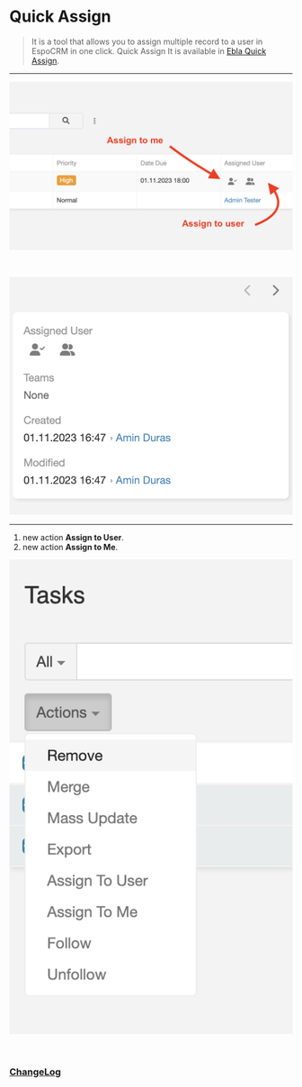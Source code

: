 # Quick Assign <a href="https://www.eblasoft.com.tr/espocrm-extension-page/quick-assign" target="_blank" id="ext-version" data-id="64be50a26090b021e"></a>

> It is a tool that allows you to assign multiple record to a user in EspoCRM in one click.
> Quick Assign It is available in [Ebla Quick Assign](https://www.eblasoft.com.tr/espocrm-extension-page/quick-assign).

---

![Quick Assign](../../_static/images/extensions/quick-assign/quick-assign.png)

<br>

![Quick Assign](../../_static/images/extensions/quick-assign/quick-assign-1.png)

---

1. new action **Assign to User**.
2. new action **Assign to Me**.

![Quick Assign](../../_static/images/extensions/quick-assign/quick-assign-op.png)

<br>

### <font color=gray> [ChangeLog](changelog.md) </font>
